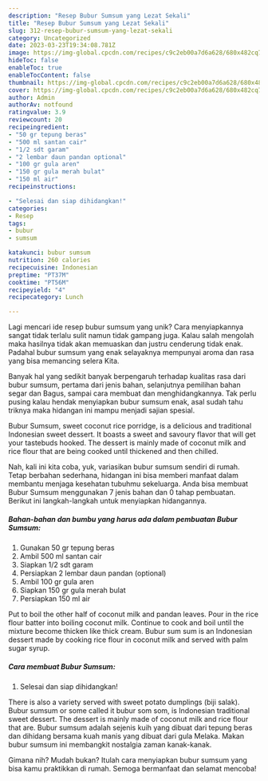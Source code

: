 ```yaml
---
description: "Resep Bubur Sumsum yang Lezat Sekali"
title: "Resep Bubur Sumsum yang Lezat Sekali"
slug: 312-resep-bubur-sumsum-yang-lezat-sekali
category: Uncategorized
date: 2023-03-23T19:34:08.781Z
image: https://img-global.cpcdn.com/recipes/c9c2eb00a7d6a628/680x482cq70/bubur-sumsum-foto-resep-utama.jpg
hideToc: false
enableToc: true
enableTocContent: false
thumbnail: https://img-global.cpcdn.com/recipes/c9c2eb00a7d6a628/680x482cq70/bubur-sumsum-foto-resep-utama.jpg
cover: https://img-global.cpcdn.com/recipes/c9c2eb00a7d6a628/680x482cq70/bubur-sumsum-foto-resep-utama.jpg
author: Admin
authorAv: notfound
ratingvalue: 3.9
reviewcount: 20
recipeingredient:
- "50 gr tepung beras"
- "500 ml santan cair"
- "1/2 sdt garam"
- "2 lembar daun pandan optional"
- "100 gr gula aren"
- "150 gr gula merah bulat"
- "150 ml air"
recipeinstructions:

- "Selesai dan siap dihidangkan!"
categories:
- Resep
tags:
- bubur
- sumsum

katakunci: bubur sumsum 
nutrition: 260 calories
recipecuisine: Indonesian
preptime: "PT37M"
cooktime: "PT56M"
recipeyield: "4"
recipecategory: Lunch

---
```





Lagi mencari ide resep bubur sumsum yang unik? Cara menyiapkannya sangat tidak terlalu sulit namun tidak gampang juga. Kalau salah mengolah maka hasilnya tidak akan memuaskan dan justru cenderung tidak enak. Padahal bubur sumsum yang enak selayaknya mempunyai aroma dan rasa yang bisa memancing selera Kita.





Banyak hal yang sedikit banyak berpengaruh terhadap kualitas rasa dari bubur sumsum, pertama dari jenis bahan, selanjutnya pemilihan bahan segar dan Bagus, sampai cara membuat dan menghidangkannya. Tak perlu pusing kalau hendak menyiapkan bubur sumsum enak,      asal sudah tahu triknya maka hidangan ini mampu menjadi sajian spesial.














Bubur Sumsum, sweet coconut rice porridge, is a delicious and traditional Indonesian sweet dessert. It boasts a sweet and savoury flavor that will get your tastebuds hooked. The dessert is mainly made of coconut milk and rice flour that are being cooked until thickened and then chilled.






Nah, kali ini kita coba, yuk, variasikan bubur sumsum sendiri di rumah. Tetap berbahan sederhana, hidangan ini bisa memberi manfaat dalam membantu menjaga kesehatan tubuhmu sekeluarga. Anda bisa membuat Bubur Sumsum menggunakan 7 jenis bahan dan 0 tahap pembuatan. Berikut ini langkah-langkah untuk menyiapkan hidangannya.

<!--inarticleads1-->

##### Bahan-bahan dan bumbu yang harus ada dalam pembuatan Bubur Sumsum:

1. Gunakan 50 gr tepung beras
1. Ambil 500 ml santan cair
1. Siapkan 1/2 sdt garam
1. Persiapkan 2 lembar daun pandan (optional)
1. Ambil 100 gr gula aren
1. Siapkan 150 gr gula merah bulat
1. Persiapkan 150 ml air


Put to boil the other half of coconut milk and pandan leaves. Pour in the rice flour batter into boiling coconut milk. Continue to cook and boil until the mixture become thicken like thick cream. Bubur sum sum is an Indonesian dessert made by cooking rice flour in coconut milk and served with palm sugar syrup. 

<!--inarticleads2-->

##### Cara membuat Bubur Sumsum:


1. Selesai dan siap dihidangkan!

There is also a variety served with sweet potato dumplings (biji salak). Bubur sumsum or some called it bubur som som, is Indonesian traditional sweet dessert. The dessert is mainly made of coconut milk and rice flour that are. Bubur sumsum adalah sejenis kuih yang dibuat dari tepung beras dan dihidang bersama kuah manis yang dibuat dari gula Melaka. Makan bubur sumsum ini membangkit nostalgia zaman kanak-kanak. 

Gimana nih? Mudah bukan? Itulah cara menyiapkan bubur sumsum yang bisa kamu praktikkan di rumah. Semoga bermanfaat dan selamat mencoba!
